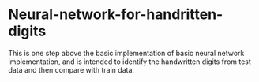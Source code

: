 # Neural-network-for-handritten-digits
This is one step above the basic implementation of basic neural network implementation, and is intended to identify the handwritten digits from test data and then compare with train data.
